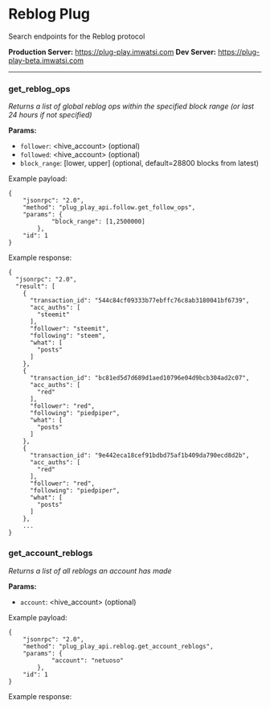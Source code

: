 # Reblog Plug

Search endpoints for the Reblog protocol

**Production Server:** https://plug-play.imwatsi.com
**Dev Server:** https://plug-play-beta.imwatsi.com

---

### get_reblog_ops

*Returns a list of global reblog ops within the specified block range (or last 24 hours if not specified)*

**Params:**

- `follower`:      <hive_account> (optional)
- `followed`:      <hive_account> (optional)
- `block_range`:    [lower, upper] (optional, default=28800 blocks from latest)

Example payload:

```
{
    "jsonrpc": "2.0",
    "method": "plug_play_api.follow.get_follow_ops",
    "params": {
            "block_range": [1,2500000]
        },
    "id": 1
}
```

Example response:

```
{
  "jsonrpc": "2.0",
  "result": [
    {
      "transaction_id": "544c84cf09333b77ebffc76c8ab3180041bf6739",
      "acc_auths": [
        "steemit"
      ],
      "follower": "steemit",
      "following": "steem",
      "what": [
        "posts"
      ]
    },
    {
      "transaction_id": "bc81ed5d7d689d1aed10796e04d9bcb304ad2c07",
      "acc_auths": [
        "red"
      ],
      "follower": "red",
      "following": "piedpiper",
      "what": [
        "posts"
      ]
    },
    {
      "transaction_id": "9e442eca18cef91bdbd75af1b409da790ecd8d2b",
      "acc_auths": [
        "red"
      ],
      "follower": "red",
      "following": "piedpiper",
      "what": [
        "posts"
      ]
    },
    ...
}
```


### get_account_reblogs

*Returns a list of all reblogs an account has made*

**Params:**

- `account`:      <hive_account> (optional)

Example payload:

```
{
    "jsonrpc": "2.0",
    "method": "plug_play_api.reblog.get_account_reblogs",
    "params": {
            "account": "netuoso"
        },
    "id": 1
}
```

Example response:

```